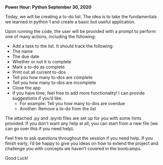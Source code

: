 **Power Hour: Python September 30, 2020**
 
Today, we will be creating a to-do list. The idea is to take the fundamentals we learned in python 1 and create a basic but useful application. 
 
Upon running the code, the user will be provided with a prompt to perform one of many actions, including the following: 
*	Add a task to the list. It should track the following:
 * The name
 * The due date
 * Whether or not it is complete
* Mark a to-do as complete
* Print out all current to-dos
* Tell you how many to-dos are complete
* Tell you how many to-dos are incomplete
* Close the app
* If you have time, feel free to add more functionality! I can provide suggestions if you’d like.
  * For example: Tell you how many to-dos are overdue
  * Another: Remove a to-do from the list

The attached .py and .ipynb files are set up for you with some hints provided. If you don't want any help at all, you can start from a new file (we can go over this if you need help). 
 
Feel free to ask questions throughout the session if you need help. If you finish early, I’d be happy to give you ideas on how to extend the project and challenge you with concepts we haven’t covered in the bootcamps. 
 
Good Luck!  
